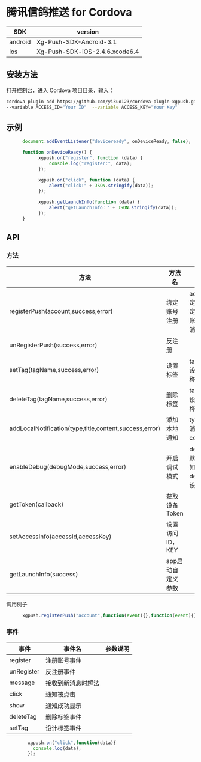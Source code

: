 # 腾讯信鸽推送 for Cordova

SDK     | version
------- | --------------------------------
android | Xg-Push-SDK-Android-3.1
ios     | Xg-Push-SDK-iOS-2.4.6.xcode6.4

## 安装方法

打开控制台，进入 Cordova 项目目录，输入：

```bash
cordova plugin add https://github.com/yikuo123/cordova-plugin-xgpush.git --save \
--variable ACCESS_ID="Your ID"  --variable ACCESS_KEY="Your Key"
```
## 示例
```js
      document.addEventListener("deviceready", onDeviceReady, false);

      function onDeviceReady() {
            xgpush.on("register", function (data) {
                console.log("register:", data);
            });

            xgpush.on("click", function (data) {
                alert("click:" + JSON.stringify(data));
            });

            xgpush.getLaunchInfo(function (data) {
                alert("getLaunchInfo：" + JSON.stringify(data));
            }); 
      }
```
## API

### 方法

方法                                | 方法名           | 参数说明 
------------------------------------|------------------|---------------------------------------------------
registerPush(account,success,error) | 绑定账号注册     | account：绑定的账号，绑定后可以针对账号发送推送消息
unRegisterPush(success,error)       | 反注册           |
setTag(tagName,success,error)       | 设置标签         | tagName：待设置的标签名称
deleteTag(tagName,success,error)    | 删除标签         | tagName：待设置的标签名称
addLocalNotification(type,title,content,success,error) | 添加本地通知| type:1通知，2消息 title:标题 content:内容
enableDebug(debugMode,success,error)| 开启调试模式     |  debugMode：默认为false。如果要开启debug日志，设为true
getToken(callback)                  |  获取设备Token   |
setAccessInfo(accessId,accessKey)   | 设置访问ID，KEY  |
getLaunchInfo(success)              | app启动自定义参数|

调用例子
```js
      xgpush.registerPush("account",function(event){},function(event){});
```
### 事件

事件        |  事件名             |  参数说明                  
------------|---------------------|------------------------------------------
register    |  注册账号事件       | 
unRegister  | 反注册事件          |
message     | 接收到新消息时解法  |
click       | 通知被点击          |
show        | 通知成功显示        |
deleteTag   | 删除标签事件        |
setTag      | 设计标签事件        |
```js
        xgpush.on("click",function(data){
          console.log(data);
        });
```
